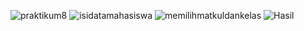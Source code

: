 ![praktikum8](https://github.com/user-attachments/assets/b99000ac-4942-43d8-be48-6141e0dc2107)
![isidatamahasiswa](https://github.com/user-attachments/assets/79c81a24-d0c6-40fe-b5d5-507723e30c57)
![memilihmatkuldankelas](https://github.com/user-attachments/assets/4e5163ca-b46d-4e45-be25-a41d693808aa)
![Hasil](https://github.com/user-attachments/assets/97d6754d-69e9-4eee-b031-36c741a1c62b)

